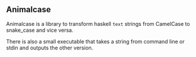 Animalcase
----------

Animalcase is a library to transform haskell `text` strings from CamelCase to
snake\_case and vice versa.

There is also a small executable that takes a string from command line or
stdin and outputs the other version.
